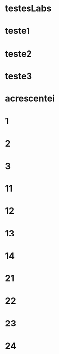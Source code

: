 # testesLabs
# teste1
# teste2
# teste3

# acrescentei
# 1
# 2
# 3

# 11
# 12
# 13
# 14

# 21
# 22
# 23
# 24